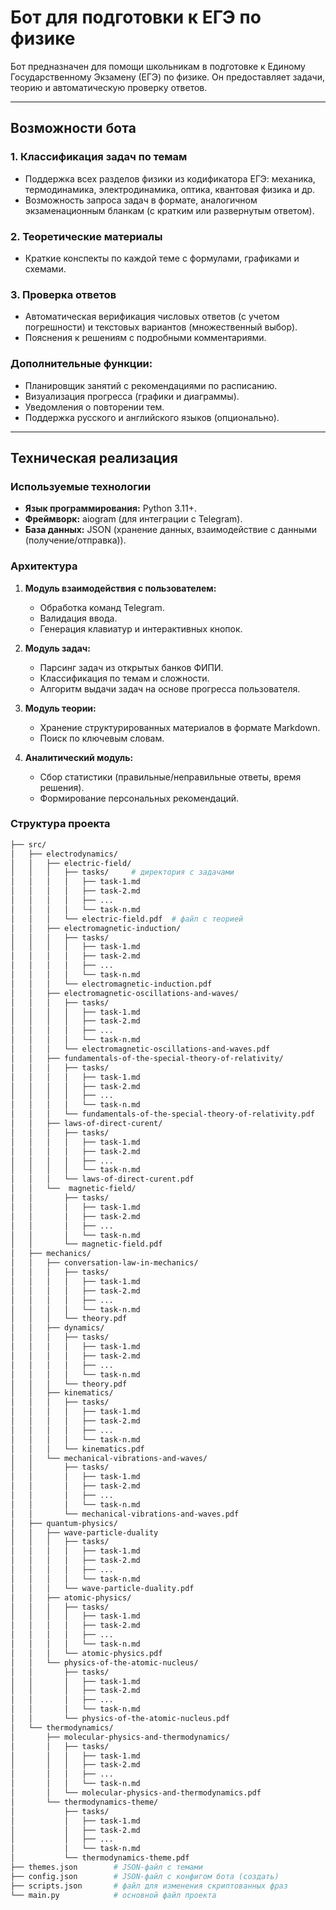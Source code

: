 # Бот для подготовки к ЕГЭ по физике

Бот предназначен для помощи школьникам в подготовке к Единому Государственному Экзамену (ЕГЭ) по физике. Он предоставляет задачи, теорию и автоматическую проверку ответов.

---

## Возможности бота

### 1. **Классификация задач по темам**
   - Поддержка всех разделов физики из кодификатора ЕГЭ: механика, термодинамика, электродинамика, оптика, квантовая физика и др.
   - Возможность запроса задач в формате, аналогичном экзаменационным бланкам (с кратким или развернутым ответом).

### 2. **Теоретические материалы**
   - Краткие конспекты по каждой теме с формулами, графиками и схемами.

### 3. **Проверка ответов**
   - Автоматическая верификация числовых ответов (с учетом погрешности) и текстовых вариантов (множественный выбор).
   - Пояснения к решениям с подробными комментариями.

### Дополнительные функции:
- Планировщик занятий с рекомендациями по расписанию.
- Визуализация прогресса (графики и диаграммы).
- Уведомления о повторении тем.
- Поддержка русского и английского языков (опционально).

---

## Техническая реализация

### Используемые технологии
- **Язык программирования:** Python 3.11+.
- **Фреймворк:** aiogram (для интеграции с Telegram).
- **База данных:** JSON (хранение данных, взаимодействие с данными (получение/отправка)).

### Архитектура
1. **Модуль взаимодействия с пользователем:**
   - Обработка команд Telegram.
   - Валидация ввода.
   - Генерация клавиатур и интерактивных кнопок.

2. **Модуль задач:**
   - Парсинг задач из открытых банков ФИПИ.
   - Классификация по темам и сложности.
   - Алгоритм выдачи задач на основе прогресса пользователя.

3. **Модуль теории:**
   - Хранение структурированных материалов в формате Markdown.
   - Поиск по ключевым словам.

4. **Аналитический модуль:**
   - Сбор статистики (правильные/неправильные ответы, время решения).
   - Формирование персональных рекомендаций.

### Структура проекта
```bash
├── src/
│   ├── electrodynamics/
│   │   ├── electric-field/
│   │   │   ├── tasks/     # директория с задачами
│   │   │   │   ├── task-1.md
│   │   │   │   ├── task-2.md
│   │   │   │   ├── ...
│   │   │   │   └── task-n.md
│   │   │   └── electric-field.pdf  # файл с теорией
│   │   ├── electromagnetic-induction/
│   │   │   ├── tasks/
│   │   │   │   ├── task-1.md
│   │   │   │   ├── task-2.md
│   │   │   │   ├── ...
│   │   │   │   └── task-n.md
│   │   │   └── electromagnetic-induction.pdf
│   │   ├── electromagnetic-oscillations-and-waves/
│   │   │   ├── tasks/
│   │   │   │   ├── task-1.md
│   │   │   │   ├── task-2.md
│   │   │   │   ├── ...
│   │   │   │   └── task-n.md
│   │   │   └── electromagnetic-oscillations-and-waves.pdf
│   │   ├── fundamentals-of-the-special-theory-of-relativity/
│   │   │   ├── tasks/
│   │   │   │   ├── task-1.md
│   │   │   │   ├── task-2.md
│   │   │   │   ├── ...
│   │   │   │   └── task-n.md
│   │   │   └── fundamentals-of-the-special-theory-of-relativity.pdf
│   │   ├── laws-of-direct-curent/
│   │   │   ├── tasks/
│   │   │   │   ├── task-1.md
│   │   │   │   ├── task-2.md
│   │   │   │   ├── ...
│   │   │   │   └── task-n.md
│   │   │   └── laws-of-direct-curent.pdf
│   │   └──  magnetic-field/
│   │       ├── tasks/
│   │       │   ├── task-1.md
│   │       │   ├── task-2.md
│   │       │   ├── ...
│   │       │   └── task-n.md
│   │       └── magnetic-field.pdf
│   ├── mechanics/
│   │   ├── conversation-law-in-mechanics/
│   │   │   ├── tasks/
│   │   │   │   ├── task-1.md
│   │   │   │   ├── task-2.md
│   │   │   │   ├── ...
│   │   │   │   └── task-n.md
│   │   │   └── theory.pdf
│   │   ├── dynamics/
│   │   │   ├── tasks/
│   │   │   │   ├── task-1.md
│   │   │   │   ├── task-2.md
│   │   │   │   ├── ...
│   │   │   │   └── task-n.md
│   │   │   └── theory.pdf
│   │   ├── kinematics/
│   │   │   ├── tasks/
│   │   │   │   ├── task-1.md
│   │   │   │   ├── task-2.md
│   │   │   │   ├── ...
│   │   │   │   └── task-n.md
│   │   │   └── kinematics.pdf
│   │   └── mechanical-vibrations-and-waves/
│   │       ├── tasks/
│   │       │   ├── task-1.md
│   │       │   ├── task-2.md
│   │       │   ├── ...
│   │       │   └── task-n.md
│   │       └── mechanical-vibrations-and-waves.pdf
│   ├── quantum-physics/
│   │   ├── wave-particle-duality
│   │   │   ├── tasks/
│   │   │   │   ├── task-1.md
│   │   │   │   ├── task-2.md
│   │   │   │   ├── ...
│   │   │   │   └── task-n.md
│   │   │   └── wave-particle-duality.pdf
│   │   ├── atomic-physics/
│   │   │   ├── tasks/
│   │   │   │   ├── task-1.md
│   │   │   │   ├── task-2.md
│   │   │   │   ├── ...
│   │   │   │   └── task-n.md
│   │   │   └── atomic-physics.pdf
│   │   └── physics-of-the-atomic-nucleus/
│   │       ├── tasks/
│   │       │   ├── task-1.md
│   │       │   ├── task-2.md
│   │       │   ├── ...
│   │       │   └── task-n.md
│   │       └── physics-of-the-atomic-nucleus.pdf
│   └── thermodynamics/
│       ├── molecular-physics-and-thermodynamics/
│       │   ├── tasks/
│       │   │   ├── task-1.md
│       │   │   ├── task-2.md
│       │   │   ├── ...
│       │   │   └── task-n.md
│       │   └── molecular-physics-and-thermodynamics.pdf
│       └── thermodynamics-theme/
│           ├── tasks/
│           │   ├── task-1.md
│           │   ├── task-2.md
│           │   ├── ...
│           │   └── task-n.md
│           └── thermodynamics-theme.pdf
├── themes.json        # JSON-файл с темами
├── config.json        # JSON-файл с конфигом бота (создать)
├── scripts.json       # файл для изменения скриптованных фраз
└── main.py            # основной файл проекта
```